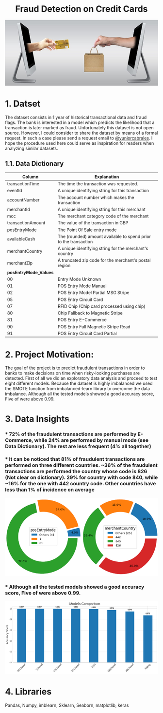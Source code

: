 <h1 align="center">Fraud Detection on Credit Cards</h1>



![pie_plot](images/Ecommerce.jpg?raw=true)

# 1. Datset
The dataset consists in 1 year of historical transactional data and fraud flags. The bank is interested in a model which predicts the likelihood that a transaction is later marked as fraud. 
Unfortunately this dataset is not open source. However, I could consider to share the dataset by means of a formal request. In such a case please send a request email to [@yuniorcabrales](yuniorcabrales@gmail.com). I hope the procedure used here could serve as inspiration for readers when analyzing similar datasets.

## 1.1. Data Dictionary

| Column                                                                                                                                                                                                          | Explanation                                                                                                                            |
|-----------------------------------------------------------------------------------------------------------------------------------------------------------------------------------------------------------------|----------------------------------------------------------------------------------------------------------------------------------------|
| transactionTime                                                                                                                                                                                                     | The time the transaction was requested.                                                                              |
| eventId                                                                                                                                                                                                      | A unique identifying string for this transaction                                                                                   |
| accountNumber                                                        | The account number which makes the transaction                                                                               |
| merchantId                                                          | A unique identifying string for this merchant                                  |
| mcc                                                              | The merchant category code of the merchant                                                                              |
| transactionAmount                                                                                                                                                                                               | The value of the transaction in GBP                                                                     |
| posEntryMode                                                                                                                                                                                         | The Point Of Sale entry mode                                                                           |
| availableCash                                                                                                                                                                                  | The (rounded) amount available to spend prior to the transaction                                                                        |
| merchantCountry                                                                                                                                                                                     | A unique identifying string for the merchant's country                                                                                     |
| merchantZip                                                                                                                                                                                       | A truncated zip code for the merchant's postal region    |
| **posEntryMode_Values**                      |                                                            |
| 00                                                                                                                                                                                       | Entry Mode Unknown    |
| 01                                                                                                                                                                                       | POS Entry Mode Manual    |
| 02                                                                                                                                                                                                      | POS Entry Model Partial MSG Stripe                                       |
| 05                                                                                                                                                                                                    | POS Entry Circuit Card                                                  |
| 07                                                                                                                                                                                                         | RFID Chip (Chip card processed using chip)                               |
| 80                                                                                                                                                                                                         | Chip Fallback to Magnetic Stripe                                     |
| 81                                                                                                                                                                                                         | POS Entry E-Commerce                                        |
| 90                                                                                                                                                                                                    | POS Entry Full Magnetic Stripe Read                           |
| 91                          | POS Entry Circuit Card Partial                                            |               


# 2. Project Motivation:

The goal of the project is to predict fraudulent transactions in order to banks to make decisions on time when risky-looking purchases are detected. First of all we did an exploratory data analysis and proceed to test eight different models. Because the dataset is highly imbalanced we used the SMOTE function from imbalanced-learn library to overcome the data imbalance. Although all the tested models showed a good accuracy score, Five of were above 0.99.

# 3. Data Insights
### * 72% of the fraudulent transactions are performed by E-Commerce, while 24% are performed by manual mode (see Data Dictionary). The rest are less frequent (4% all together)

### * It can be noticed that 81% of fraudulent transactions are performed on three different countries. ~36% of the fraudulent transactions are performed the country whose code is 826 (Not clear on dictionary). 29% for country with code 840, while ~16% for the one with 442 country code. Other countries have less than 1% of incidence on average 

![pie_plot](images/img1.png?raw=true)

### * Although all the tested models showed a good accuracy score, Five of were above 0.99.

![plot](images/img2.png?raw=true)

# 4. Libraries

Pandas, Numpy, imblearn, Sklearn, Seaborn, matplotlib, keras
